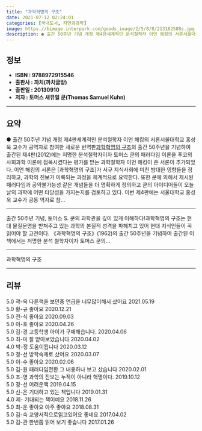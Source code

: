 ```yaml
---
title: "과학혁명의 구조"
date: 2021-07-12 02:24:01
categories: [국내도서, 자연과과학]
image: https://bimage.interpark.com/goods_image/2/5/8/8/213182588s.jpg
description: ● 출간 50주년 기념 개정 제4판세계적인 분석철학자 이언 해킹의 서론서울대학교 홍성욱 교수가 공역자로 참여한 새로운 번역판[과학혁명의 구조](1962)의 출간 50주년을 기념하여 출간된 제4판(2012)에는 저명한 분석철학자이자 토머스 쿤의 패러다임 이론을 푸코의 사회과학 이론에 접
---
```


## **정보**

- **ISBN : 9788972915546**
- **출판사 : 까치(까치글방)**
- **출판일 : 20130910**
- **저자 : 토머스 새뮤얼 쿤(Thomas Samuel Kuhn)**

------



## **요약**

●  출간 50주년 기념 개정 제4판세계적인 분석철학자 이언 해킹의 서론서울대학교 홍성욱 교수가 공역자로 참여한 새로운 번역판[과학혁명의 구조](1962)의 출간 50주년을 기념하여 출간된 제4판(2012)에는 저명한 분석철학자이자 토머스 쿤의 패러다임 이론을 푸코의 사회과학 이론에 접목시켰다는 평가를 받는 과학철학자 이언 해킹이 쓴 서론이 추가되었다. 이언 해킹의 서론은 [과학혁명의 구조]가 서구 지식사회에 미친 방대한 영향들을 정리하고, 과학의 진보가 이룩되는 과정을 체계적으로 요약한다. 또한  쿤에 의해서 제시된 패러다임과 공약불가능성 같은 개념들을 더 명확하게 정의하고 쿤의 아이디어들이 오늘날의 과학에 어떤 타당성을 가지는지를 검토하고 있다. 이번 제4판에는 서울대학교 홍성욱 교수가 공동 역자로 참...

------

출간 50주년 기념, 토머스 S. 쿤의 과학관을 깊이 있게 이해하다!과학혁명의 구조는 현대 물질문명을 받쳐주고 있는 과학의 본질적 성격을 파헤치고 있어 현대 지식인들이 꼭 읽어야 할 고전이다. 《과학혁명의 구조》(1962)의 출간 50주년을 기념하여 출간된 이 책에서는 저명한 분석 철학자이자 토머스 쿤의... 

------


과학혁명의 구조 

------


## **리뷰** 

5.0 곽-옥 다른책을 보던중 언급을 너무많이해서 샀어요 2021.05.19 <br/>5.0 황-규 좋아요  2020.12.21 <br/>5.0 전-식 좋아요  2020.09.03 <br/>5.0 이-호 좋아요 2020.04.26 <br/>5.0 김-경 고등학생 아이가 구매해습니다. 2020.04.06 <br/>5.0 최-미 잘 받아보았습니다 2020.04.02 <br/>4.0 박-정 도움이됩니다 2020.03.12 <br/>5.0 정-선 방학숙제로 샀어요 2020.03.07 <br/>5.0 이-수 좋아요 2020.02.06 <br/>5.0 김-원 패러다임전환 그 내용하나 보고 샀습니다 2020.02.01 <br/>5.0 조-영 과학의 진보는 누적이 아니라 혁명이다. 2019.10.12 <br/>5.0 정-선 어려운책 2019.04.15 <br/>5.0 신-은 기대하고 있는 책입니다 2019.01.31 <br/>4.0 제- 기대되는 책이예요 2018.11.26 <br/>5.0 최-운 좋아요 아주 좋아요  2018.08.31 <br/>5.0 김-숙 교양서적으로읽고있어요 좋네요 2017.04.02 <br/>5.0 김-관 한번쯤  읽어  보기  좋습니다   2017.01.26 <br/>